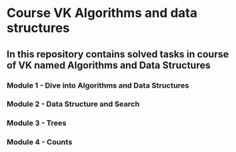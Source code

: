 # Course VK Algorithms and data structures

## In this repository contains solved tasks in course of VK named Algorithms and Data Structures

### Module 1 - Dive into Algorithms and Data Structures
### Module 2 - Data Structure and Search
### Module 3 - Trees
### Module 4 - Counts
